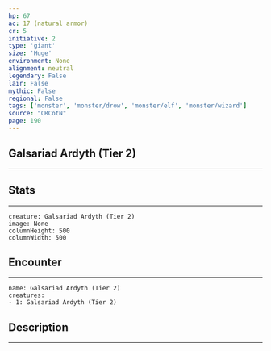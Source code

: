 ```yaml
---
hp: 67
ac: 17 (natural armor)
cr: 5
initiative: 2
type: 'giant'    
size: 'Huge'
environment: None
alignment: neutral
legendary: False
lair: False
mythic: False
regional: False
tags: ['monster', 'monster/drow', 'monster/elf', 'monster/wizard']
source: "CRCotN"
page: 190
---
```


## Galsariad Ardyth (Tier 2)
---



## Stats
---

```statblock
creature: Galsariad Ardyth (Tier 2)
image: None
columnHeight: 500
columnWidth: 500
```

## Encounter
---

```encounter-table
name: Galsariad Ardyth (Tier 2)
creatures:
- 1: Galsariad Ardyth (Tier 2)
```

## Description
---





